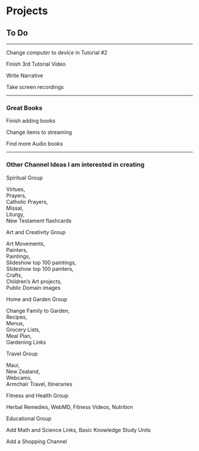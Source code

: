 # Projects
## To Do
***

Change *computer* to *device* in Tutorial #2

Finish 3rd Tutorial Video

Write Narrative

Take screen recordings

***


### Great Books

Finish adding books

Change items to streaming

Find more Audio books

***

### Other Channel Ideas I am interested in creating

Spiritual Group

Virtues,   
Prayers,   
Catholic Prayers,   
Missal,   
Liturgy,   
New Testament flashcards

Art and Creativity Group

Art Movements,   
Painters,   
Paintings,   
Slideshow top 100 paintings,   
Slideshow top 100 painters,   
Crafts,   
Children’s Art projects,   
Public Domain images

Home and Garden Group

Change Family to Garden,   
Recipes,   
Menus,   
Grocery Lists,   
Meal Plan,   
Gardening Links

Travel Group

Maui,   
New Zealand,   
Webcams,   
Armchair Travel,
Itineraries

Fitness and Health Group

Herbal Remedies,
WebMD,
Fitness Videos,
Nutrition

Educational Group

Add Math and Science Links,
Basic Knowledge Study Units

Add a Shopping Channel